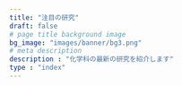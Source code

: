 ```yaml
---
title: "注目の研究"
draft: false
# page title background image
bg_image: "images/banner/bg3.png"
# meta description
description : "化学科の最新の研究を紹介します"
type : "index"
---
```

